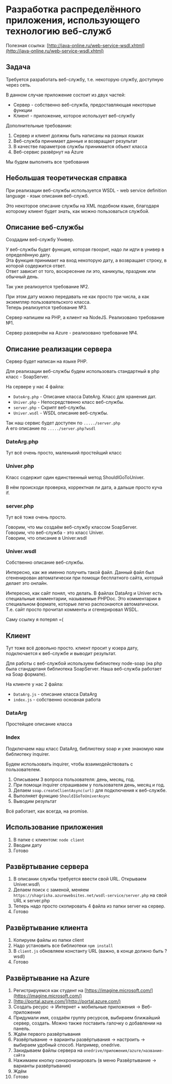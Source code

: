 # Разработка распределённого приложения, использующего технологию веб-служб

Полезная ссылка: [http://java-online.ru/web-service-wsdl.xhtml](http://java-online.ru/web-service-wsdl.xhtml)

## Задача

Требуется разработать веб-службу, т.е. некоторую службу, доступную через сеть.

В данном случае приложение состоит из двух частей:
* Сервер - собственно веб-служба, предоставляющая некоторые функции
* Клиент - приложение, которое использует веб-службу

Дополнительные требования:
1. Сервер и клиент должны быть написаны на разных языках
2. Веб-служба принимает данные и возвращает результат
3. В качестве параметров службы принимается объект класса
4. Веб-сервис развёрнут на Azure

Мы будем выполнять все требования

## Небольшая теоретическая справка

При реализации веб-службы используется WSDL - web service definition language - язык описания веб-служб.

Это некоторое описание службы на XML подобном языке, благодаря которому клиент будет знать, как можно пользоваться службой.

## Описание веб-службы

Создадим веб-службу Универ.

У веб-службы будет функция, которая гвоорит, надо ли идти в универ в определённую дату.\
Эта функция принимает на вход некоторую дату, а возвращает строку, в которой содержится ответ.\
Ответ зависит от того, воскресение ли это, каникулы, праздник или обычный день.

Так уже реализуется требование №2.

При этом дату можно передавать не как просто три числа, а как экземпляр пользовательского класса.\
Теперь реализуется требование №3.

Сервер напишем на PHP, а клиент на NodeJS. Реализовано требование №1.

Сервер развернём на Azure - реализовано требование №4.

## Описание реализации сервера

Сервер будет написан на языке PHP.

Для реализации веб-службы будем использовать стандартный в php класс - SoapServer.

На сервере у нас 4 файла:
* `DateArg.php` - Описание класса DateArg. Класс для хранения дат.
* `Univer.php` - Непосредственно класс веб-службы.
* `server.php` - Скрипт веб-службы.
* `Univer.wsdl` - WSDL описание веб-службы.

Так наш сервис будет доступен по `...../server.php`\
А его описание по `...../server.php?wsdl`

### DateArg.php

Тут всё очень просто, маленький простейщий класс

### Univer.php

Класс содержит один единственный метод ShouldIGoToUniver.

В нём происходи проверка, корректная ли дата, а дальше просто куча if.

### server.php

Тут всё тоже очень просто.

Говорим, что мы создаём веб-службу классом SoapServer.\
Говорим, что веб-служба - это класс Univer.\
Говорим, что описание в Univer.wsdl

### Univer.wsdl

Собственно описание веб-службы.

Интересно, как же именно получить такой файл. Данный файл был сгененирован автоматически при помощи бесплатного сайта, который делает это онлайн. 

Интересно, как сайт понял, что делать. В файлах DataArg и Univer есть специальные комментарии, называемые PHPDoc. Это комментарии в специальном формате, которые легко распознаются автоматически. Т.е. сайт просто прочитал комменты и сгенерировал WSDL.

Саму ссылку я потерял =(

## Клиент

Тут тоже всё довольно просто. клиент просит у юзера дату, подключается к веб-службе и выводит результат.

Для работы с веб-службой используем библиотеку node-soap (на php была стандартаня библиотека SoapServer. Наша веб-служба работает на Soap формате).

На клиенте у нас 2 файла:

* `DataArg.js` - описание класса DataArg
* `index.js` - собственно основная работа

### DataArg

Простейщее описание класса

### Index

Подключаем наш класс DataArg, библиотеку soap и уже знакомую нам библиотеку inquirer.

Будем использовать inquirer, чтобы взаимодействовать с пользователем.

1. Описываем 3 вопроса пользователя: день, месяц, год.
1. При помощи inquirer спрашиваем у пользователя день, месяц и год.
1. Делаем `soap.createClientAsync(url)` для подключения к веб-службе.
1. Выполняет функцию `ShouldIGoToUniverAsync`
1. Выводим результат

Всё работает, как всегда, на promise.

## Использование приложения

1. В папке с клиентом: `node client`
2. Вводим дату
3. Готово

## Развёртывание сервера

1. В описании службы требуется ввести свой URL. Открываем Univer.wsdl\
1. Делаем поиск с заменой, меняем `https://shagrisha.azurewebsites.net/wsdl-service/server.php` на свой URL к server.php
1. Теперь надо просто скопировать 4 файла из папки server на сервер.
1. Готово

## Развёртывание клиента

1. Копируем файлы из папки client
1. Надо установить все библиотеки `npm install`
1. В `client.js` обновляем константу URL (важно, в конце должно быть ?wsdl)
1. Готово

## Развёртывание на Azure

1. Регистрируемся как студент на [https://imagine.microsoft.com/](https://imagine.microsoft.com/)
1. [http://portal.azure.com/](http://portal.azure.com/)
1. Создать ресурс -> Интернет + мобильные приложения -> Веб-приложение
1. Придумали имя, создаём группу ресурсов, выбираем ближайший сервер, создать. Можно также поставить галочку о добавлении на панель.
1. Ждём первого развёртывания
1. Развёртывание -> варианты развёртывания -> настроить -> выбираем удобный способ. Например, onedrive. 
1. Закидываем файлы сервера на `onedrive/приложения/azure/название-сайта`
1. Нажимаем кнопку синхронизировать (в меню Развёртывание -> варианты развёртывания)
1. Ждём
1. Готово

